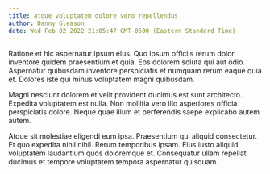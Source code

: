```yaml
---
title: atque voluptatem dolore vero repellendus
author: Danny Gleason
date: Wed Feb 02 2022 21:05:47 GMT-0500 (Eastern Standard Time)
---
```

Ratione et hic aspernatur ipsum eius. Quo ipsum officiis rerum dolor inventore quidem praesentium et quia. Eos dolorem soluta qui aut odio. Aspernatur quibusdam inventore perspiciatis et numquam rerum eaque quia et. Dolores iste qui minus voluptatem magni quibusdam.

 Magni nesciunt dolorem et velit provident ducimus est sunt architecto. Expedita voluptatem est nulla. Non mollitia vero illo asperiores officia perspiciatis dolore. Neque quae illum et perferendis saepe explicabo autem autem.

 Atque sit molestiae eligendi eum ipsa. Praesentium qui aliquid consectetur. Et quo expedita nihil nihil. Rerum temporibus ipsam. Eius iusto aliquid voluptatem laudantium quos doloremque et. Consequatur ullam repellat ducimus et tempore voluptatem tempora aspernatur quisquam.